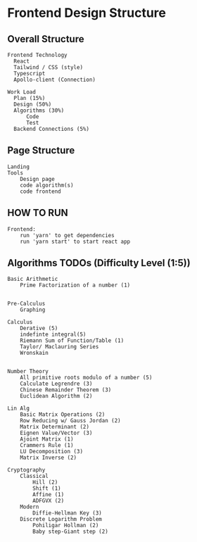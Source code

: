 # Frontend Design Structure

## Overall Structure

    Frontend Technology
      React
      Tailwind / CSS (style)
      Typescript
      Apollo-client (Connection)

    Work Load
      Plan (15%)
      Design (50%)
      Algorithms (30%)
          Code
          Test
      Backend Connections (5%)

## Page Structure

    Landing
    Tools
        Design page
        code algorithm(s)
        code frontend

## HOW TO RUN

    Frontend:
        run 'yarn' to get dependencies
        run 'yarn start' to start react app

## Algorithms TODOs (Difficulty Level (1:5))

    Basic Arithmetic
        Prime Factorization of a number (1)


    Pre-Calculus
        Graphing

    Calculus
        Derative (5)
        indefinte integral(5)
        Riemann Sum of Function/Table (1)
        Taylor/ Maclauring Series
        Wronskain


    Number Theory
        All primitive roots modulo of a number (5)
        Calculate Legrendre (3)
        Chinese Remainder Theorem (3)
        Euclidean Algorithm (2)

    Lin Alg
        Basic Matrix Operations (2)
        Row Reducing w/ Gauss Jordan (2)
        Matrix Determinant (2)
        Eignen Value/Vector (3)
        Ajoint Matrix (1)
        Crammers Rule (1)
        LU Decomposition (3)
        Matrix Inverse (2)

    Cryptography
        Classical
            Hill (2)
            Shift (1)
            Affine (1)
            ADFGVX (2)
        Modern
            Diffie-Hellman Key (3)
        Discrete Logarithm Problem
            Pohiligar Hollman (2)
            Baby step-Giant step (2)
